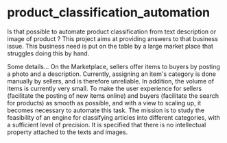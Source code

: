 # product_classification_automation
Is that possible to automate product classification from text description or image of product ? This project aims at providing answers to that business issue. This business need is put on the table by a large market place that struggles doing this by hand.

Some details...
On the Marketplace, sellers offer items to buyers by posting a photo and a description.
Currently, assigning an item's category is done manually by sellers, and is therefore unreliable. In addition, the volume of items is currently very small.
To make the user experience for sellers (facilitate the posting of new items online) and buyers (facilitate the search for products) as smooth as possible, and with a view to scaling up, it becomes necessary to automate this task.
The mission is to study the feasibility of an engine for classifying articles into different categories, with a sufficient level of precision.
It is specified that there is no intellectual property attached to the texts and images.
